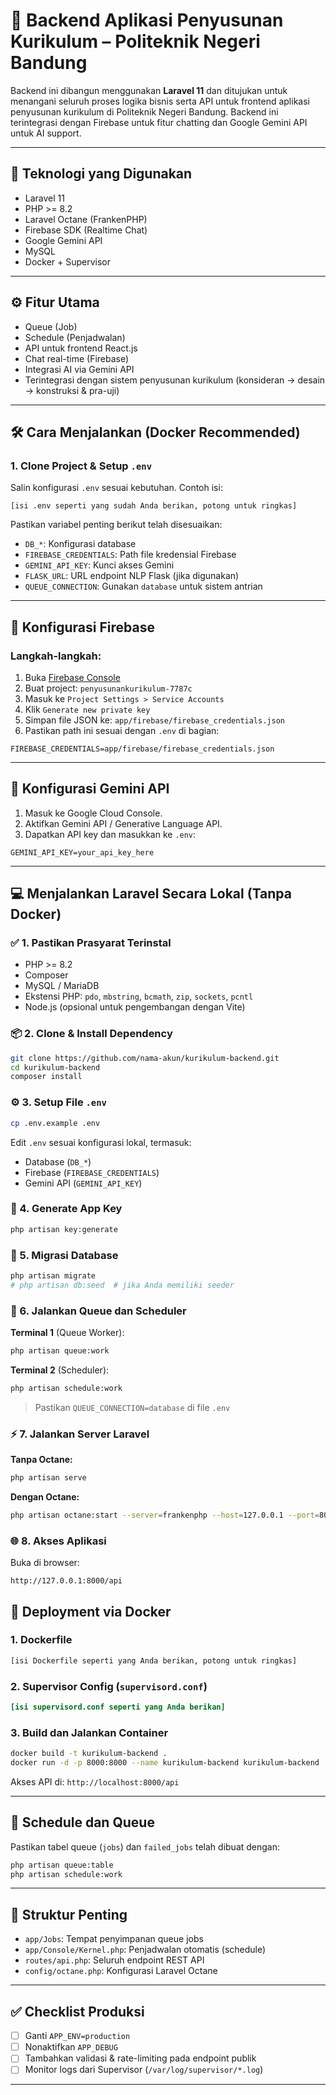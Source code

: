 # 🚀 Backend Aplikasi Penyusunan Kurikulum – Politeknik Negeri Bandung

Backend ini dibangun menggunakan **Laravel 11** dan ditujukan untuk menangani seluruh proses logika bisnis serta API untuk frontend aplikasi penyusunan kurikulum di Politeknik Negeri Bandung. Backend ini terintegrasi dengan Firebase untuk fitur chatting dan Google Gemini API untuk AI support.

---

## 📌 Teknologi yang Digunakan

- Laravel 11
- PHP >= 8.2
- Laravel Octane (FrankenPHP)
- Firebase SDK (Realtime Chat)
- Google Gemini API
- MySQL
- Docker + Supervisor

---

## ⚙️ Fitur Utama

- Queue (Job)
- Schedule (Penjadwalan)
- API untuk frontend React.js
- Chat real-time (Firebase)
- Integrasi AI via Gemini API
- Terintegrasi dengan sistem penyusunan kurikulum (konsideran → desain → konstruksi & pra-uji)

---

## 🛠️ Cara Menjalankan (Docker Recommended)

### 1. Clone Project & Setup `.env`

Salin konfigurasi `.env` sesuai kebutuhan. Contoh isi:

```env
[isi .env seperti yang sudah Anda berikan, potong untuk ringkas]
```

Pastikan variabel penting berikut telah disesuaikan:

- `DB_*`: Konfigurasi database
- `FIREBASE_CREDENTIALS`: Path file kredensial Firebase
- `GEMINI_API_KEY`: Kunci akses Gemini
- `FLASK_URL`: URL endpoint NLP Flask (jika digunakan)
- `QUEUE_CONNECTION`: Gunakan `database` untuk sistem antrian

---

## 🔐 Konfigurasi Firebase

### Langkah-langkah:
1. Buka [Firebase Console](https://console.firebase.google.com/)
2. Buat project: `penyusunankurikulum-7787c`
3. Masuk ke `Project Settings > Service Accounts`
4. Klik `Generate new private key`
5. Simpan file JSON ke: `app/firebase/firebase_credentials.json`
6. Pastikan path ini sesuai dengan `.env` di bagian:

```env
FIREBASE_CREDENTIALS=app/firebase/firebase_credentials.json
```

---

## 🤖 Konfigurasi Gemini API

1. Masuk ke Google Cloud Console.
2. Aktifkan Gemini API / Generative Language API.
3. Dapatkan API key dan masukkan ke `.env`:

```env
GEMINI_API_KEY=your_api_key_here
```

---

## 💻 Menjalankan Laravel Secara Lokal (Tanpa Docker)

### ✅ 1. Pastikan Prasyarat Terinstal
- PHP >= 8.2
- Composer
- MySQL / MariaDB
- Ekstensi PHP: `pdo`, `mbstring`, `bcmath`, `zip`, `sockets`, `pcntl`
- Node.js (opsional untuk pengembangan dengan Vite)

### 📦 2. Clone & Install Dependency

```bash
git clone https://github.com/nama-akun/kurikulum-backend.git
cd kurikulum-backend
composer install
```

### ⚙️ 3. Setup File `.env`

```bash
cp .env.example .env
```

Edit `.env` sesuai konfigurasi lokal, termasuk:

- Database (`DB_*`)
- Firebase (`FIREBASE_CREDENTIALS`)
- Gemini API (`GEMINI_API_KEY`)

### 🔐 4. Generate App Key

```bash
php artisan key:generate
```

### 🧪 5. Migrasi Database

```bash
php artisan migrate
# php artisan db:seed  # jika Anda memiliki seeder
```

### 🚀 6. Jalankan Queue dan Scheduler

**Terminal 1** (Queue Worker):
```bash
php artisan queue:work
```

**Terminal 2** (Scheduler):
```bash
php artisan schedule:work
```

> Pastikan `QUEUE_CONNECTION=database` di file `.env`

### ⚡ 7. Jalankan Server Laravel

**Tanpa Octane:**
```bash
php artisan serve
```

**Dengan Octane:**
```bash
php artisan octane:start --server=frankenphp --host=127.0.0.1 --port=8000
```

### 🌐 8. Akses Aplikasi

Buka di browser:

```
http://127.0.0.1:8000/api
```


## 🐳 Deployment via Docker

### 1. Dockerfile

```dockerfile
[isi Dockerfile seperti yang Anda berikan, potong untuk ringkas]
```

### 2. Supervisor Config (`supervisord.conf`)

```ini
[isi supervisord.conf seperti yang Anda berikan]
```

### 3. Build dan Jalankan Container

```bash
docker build -t kurikulum-backend .
docker run -d -p 8000:8000 --name kurikulum-backend kurikulum-backend
```

Akses API di: `http://localhost:8000/api`

---

## 🔄 Schedule dan Queue

Pastikan tabel queue (`jobs`) dan `failed_jobs` telah dibuat dengan:

```bash
php artisan queue:table
php artisan schedule:work
```

---

## 📂 Struktur Penting

- `app/Jobs`: Tempat penyimpanan queue jobs
- `app/Console/Kernel.php`: Penjadwalan otomatis (schedule)
- `routes/api.php`: Seluruh endpoint REST API
- `config/octane.php`: Konfigurasi Laravel Octane

---

## ✅ Checklist Produksi

- [ ] Ganti `APP_ENV=production`
- [ ] Nonaktifkan `APP_DEBUG`
- [ ] Tambahkan validasi & rate-limiting pada endpoint publik
- [ ] Monitor logs dari Supervisor (`/var/log/supervisor/*.log`)

---


